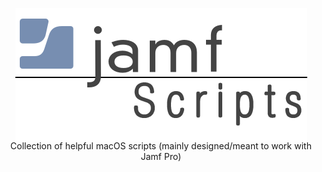 <p align="center">
<img align="center" src="images/jamfScripts.png" />
<br>
Collection of helpful macOS scripts (mainly designed/meant to work with Jamf Pro)
</p>
